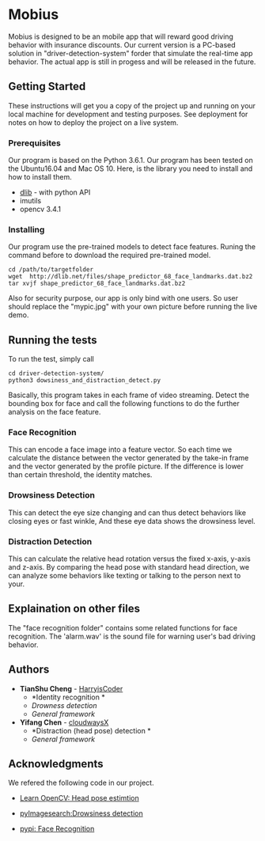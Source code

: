 # Mobius

Mobius is designed to be an mobile app that will reward good driving behavior with insurance discounts. Our current version is a PC-based solution in "driver-detection-system" forder that simulate the real-time app behavior. The actual app is still in progess and will be released in the future.

## Getting Started

These instructions will get you a copy of the project up and running on your local machine for development and testing purposes. See deployment for notes on how to deploy the project on a live system.

### Prerequisites

Our program is based on the Python 3.6.1. Our program has been tested on the Ubuntu16.04 and Mac OS 10. Here, is the library you need to install and how to install them.

* [dlib](https://github.com/davisking/dlib) - with python API
* imutils
* opencv 3.4.1

### Installing

Our program use the pre-trained models to detect face features. Runing the command before to download the required pre-trained model.

```
cd /path/to/targetfolder
wget  http://dlib.net/files/shape_predictor_68_face_landmarks.dat.bz2
tar xvjf shape_predictor_68_face_landmarks.dat.bz2
```

Also for security purpose, our app is only bind with one users. So user should replace the "mypic.jpg" with your own picture before running the live demo.

## Running the tests

To run the test, simply call

```
cd driver-detection-system/
python3 dowsiness_and_distraction_detect.py
```

Basically, this program takes in each frame of video streaming. Detect the bounding box for face and call the following functions to do the further analysis on the face feature.

### Face Recognition
This can encode a face image into a feature vector. So each time we calculate the distance between the vector generated by the take-in frame and the vector generated by the profile picture. If the difference is lower than certain threshold, the identity matches.

### Drowsiness Detection
This can detect the eye size changing and can thus detect behaviors like closing eyes or fast winkle, And these eye data shows the drowsiness level. 

### Distraction Detection
This can calculate the relative head rotation versus the fixed x-axis, y-axis and z-axis. By comparing the head pose with standard head direction, we can analyze some behaviors like texting or talking to the person next to your.

## Explaination on other files
The "face recognition folder" contains some related functions for face recognition. The 'alarm.wav' is the sound file for warning user's bad driving behavior.


## Authors

* **TianShu Cheng** - [HarryisCoder](https://github.com/HarryisCoder)
	- *Identity recognition *
	- *Drowness detection*
	- *General framework*
* **Yifang Chen** - [cloudwaysX](https://github.com/cloudwaysX)
	- *Distraction (head pose) detection *
	- *General framework*




## Acknowledgments

We refered the following code in our project.

* [Learn OpenCV: Head pose estimtion](https://www.learnopencv.com/head-pose-estimation-using-opencv-and-dlib/)

* [pyImagesearch:Drowsiness detection](https://www.pyimagesearch.com/2017/05/08/drowsiness-detection-opencv/)

* [pypi: Face Recognition](https://pypi.python.org/pypi/face_recognition)


